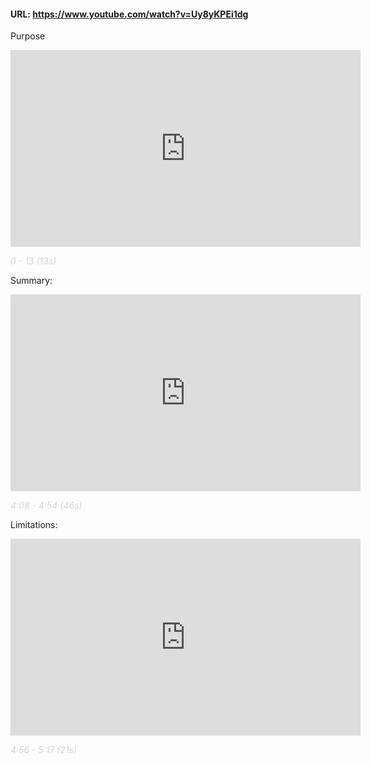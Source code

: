 #### URL: https://www.youtube.com/watch?v=Uy8yKPEi1dg

Purpose
<iframe width="560" height="315" src="https://www.youtube.com/embed/Uy8yKPEi1dg?start=0&end=13" title="YouTube video player" frameborder="0" allow="accelerometer; autoplay; clipboard-write; encrypted-media; gyroscope; picture-in-picture" allowfullscreen></iframe>

*<span style="color:lightgray">0 - 13 (13s)</span>* 

Summary:
<iframe width="560" height="315" src="https://www.youtube.com/embed/Uy8yKPEi1dg?start=248&end=294" title="YouTube video player" frameborder="0" allow="accelerometer; autoplay; clipboard-write; encrypted-media; gyroscope; picture-in-picture" allowfullscreen></iframe>

*<span style="color:lightgray">4:08 - 4:54 (46s)</span>* 

Limitations:
<iframe width="560" height="315" src="https://www.youtube.com/embed/Uy8yKPEi1dg?start=296&end=317" title="YouTube video player" frameborder="0" allow="accelerometer; autoplay; clipboard-write; encrypted-media; gyroscope; picture-in-picture" allowfullscreen></iframe>

*<span style="color:lightgray">4:56 - 5:17 (21s)</span>* 
